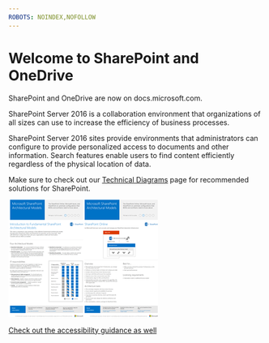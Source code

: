 ```yaml
---
ROBOTS: NOINDEX,NOFOLLOW
---
```


# Welcome to SharePoint and OneDrive

SharePoint and OneDrive are now on docs.microsoft.com. 

SharePoint Server 2016 is a collaboration environment that organizations of all sizes can use to increase the efficiency of business processes. 

SharePoint Server 2016 sites provide environments that administrators can configure to provide personalized access to documents and other information. Search features enable users to find content efficiently regardless of the physical location of data.

Make sure to check out our [Technical Diagrams](https://technet.microsoft.com/en-us/library/cc263199(v=office.16).aspx) page for recommended solutions for SharePoint.


![Thumbnail for posters](media/testfile.png)

[Check out the accessibility guidance as well](https://technet.microsoft.com/en-us/library/mt790686(v=office.16).aspx)
